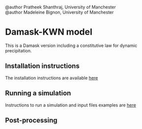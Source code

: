 @author Pratheek Shanthraj, University of Manchester  
@author Madeleine Bignon, University of Manchester


# Damask-KWN model
This is a Damask version including a constitutive law for dynamic precipitation.

## Installation instructions
The installation instructions are available [here](https://lightform-group.github.io/wiki/software_and_simulation/kwn-damask) 


## Running a simulation
Instructions to run a simulation and input files examples are [here](https://lightform-group.github.io/wiki/software_and_simulation/kwn-damask)

## Post-processing
